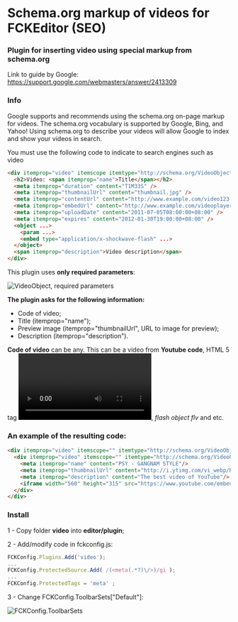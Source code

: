# Schema.org markup of videos for FCKEditor (SEO)

### Plugin for inserting video using special markup from schema.org

Link to guide by Google: https://support.google.com/webmasters/answer/2413309

### Info

Google supports and recommends using the schema.org on-page markup for videos. The schema.org vocabulary is supported by Google, Bing, and Yahoo! Using schema.org to describe your videos will allow Google to index and show your videos in search.

You must use the following code to indicate to search engines such as video

```html
<div itemprop="video" itemscope itemtype="http://schema.org/VideoObject">
  <h2>Video: <span itemprop="name">Title</span></h2>
  <meta itemprop="duration" content="T1M33S" />
  <meta itemprop="thumbnailUrl" content="thumbnail.jpg" />
  <meta itemprop="contentUrl" content="http://www.example.com/video123.flv" />
  <meta itemprop="embedUrl" content="http://www.example.com/videoplayer.swf?video=123" />
  <meta itemprop="uploadDate" content="2011-07-05T08:00:00+08:00" />
  <meta itemprop="expires" content="2012-01-30T19:00:00+08:00" />
  <object ...>
    <param ...>
    <embed type="application/x-shockwave-flash" ...>
  </object>
  <span itemprop="description">Video description</span>
</div>
```

This plugin uses **only required parameters**:

![VideoObject, required parameters](http://clip.corp.mail.ru/clip/m223/1423041872-clip-14kb-imnxjpWUsndf.png)

**The plugin asks for the following information:**
* Code of video;
* Title (itemprop="name");
* Preview image (itemprop="thumbnailUrl", URL to image for preview);
* Description (itemprop="description").

**Code of video** can be any. This can be a video from **Youtube code**, HTML 5 tag **<video>**, *flash object flv* and etc.

### An example of the resulting code:

```html
<div itemprop="video" itemscope="" itemtype="http://schema.org/VideoObject">
  <div itemprop="video" itemscope="" itemtype="http://schema.org/VideoObject">
    <meta itemprop="name" content="PSY - GANGNAM STYLE"/>
    <meta itemprop="thumbnailUrl" content="http://i.ytimg.com/vi_webp/HkMNOlYcpHg/default.webp"/>
    <meta itemprop="description" content="The best video of YouTube"/>
    <iframe width="560" height="315" src="https://www.youtube.com/embed/9bZkp7q19f0" frameborder="0" allowfullscreen=""></iframe>
  </div>
</div>
```

### Install
1 - Copy folder **video** into **editor/plugin**;

2 - Add/modify code in fckconfig.js: 
```javascript
FCKConfig.Plugins.Add('video');
...
FCKConfig.ProtectedSource.Add( /(<meta(.*?)\/>)/gi );
...
FCKConfig.ProtectedTags = 'meta' ;
```
3 - Change FCKConfig.ToolbarSets["Default"]:

![FCKConfig.ToolbarSets](http://clip.corp.mail.ru/clip/m223/1423042971-clip-16kb-syjWga64qWZW.png)

